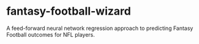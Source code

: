 # fantasy-football-wizard
A feed-forward neural network regression approach to predicting Fantasy Football outcomes for NFL players.
